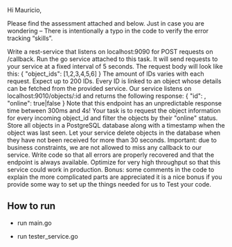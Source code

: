Hi Mauricio,
 

Please find the assessment attached and below.
Just in case you are wondering – There is intentionally a typo in the code to verify the error tracking “skills”.
 
Write a rest-service that listens on localhost:9090 for POST requests on /callback.
Run the go service attached to this task. It will send requests to your service at a fixed interval of 5 seconds.
The request body will look like this:
{
 "object_ids": [1,2,3,4,5,6]
 }
The amount of IDs varies with each request. Expect up to 200 IDs.
Every ID is linked to an object whose details can be fetched from the provided
 service. Our service listens on localhost:9010/objects/:id and returns the
 following response:
{
 "id": <id>,
 "online": true|false
 }
Note that this endpoint has an unpredictable response time between 300ms and 4s!
Your task is to request the object information for every incoming object_id and filter the objects by their "online" status.
Store all objects in a PostgreSQL database along with a timestamp when the object was last seen.
Let your service delete objects in the database when they have not been received for more than 30 seconds.
Important: due to business constraints, we are not allowed to miss any callback to our service.
Write code so that all errors are properly recovered and that the endpoint is always available.
Optimize for very high throughput so that this service could work in production.
Bonus:
some comments in the code to explain the more complicated parts are appreciated
it is a nice bonus if you provide some way to set up the things needed for us to
Test your code.

## How to run 

-  run main.go 

-  run tester_service.go
